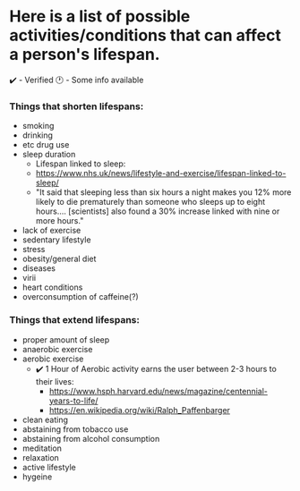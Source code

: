 # Here is a list of possible activities/conditions that can affect a person's lifespan. 

✔️ - Verified
🕐 - Some info available

### Things that shorten lifespans:

- smoking
- drinking
- etc drug use
- sleep duration
    - Lifespan linked to sleep:
    - https://www.nhs.uk/news/lifestyle-and-exercise/lifespan-linked-to-sleep/
    - "It said that sleeping less than six hours a night makes you 12% more likely to die prematurely than someone who sleeps up to eight hours.... [scientists] also found a 30% increase linked with nine or more hours."
- lack of exercise
- sedentary lifestyle
- stress
- obesity/general diet
- diseases
- virii
- heart conditions
- overconsumption of caffeine(?)

### Things that extend lifespans:

- proper amount of sleep
- anaerobic exercise
- aerobic exercise
    - ✔️ 1 Hour of Aerobic activity earns the user between 2-3 hours to their lives:
        - https://www.hsph.harvard.edu/news/magazine/centennial-years-to-life/
        - https://en.wikipedia.org/wiki/Ralph_Paffenbarger
- clean eating
- abstaining from tobacco use
- abstaining from alcohol consumption
- meditation
- relaxation
- active lifestyle
- hygeine



